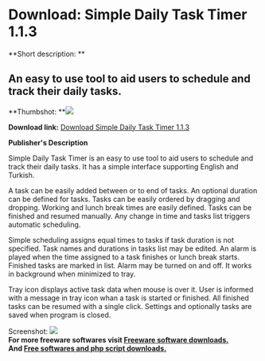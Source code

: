 # Download: Simple Daily Task Timer 1.1.3

**Short description: **

## An easy to use tool to aid users to schedule and track their daily tasks.

  
**Thumbshot: **![](http://www.freewarefiles.com/screenshot/simpdlytsktmr_md.jpg)   
  
**Download link:** [Download Simple Daily Task Timer 1.1.3](http://freesoftwares.boysofts.com/Simple-Daily-Task-Timer_program_78696.html)  
  

**Publisher's Description**  
  

Simple Daily Task Timer is an easy to use tool to aid users to schedule and
track their daily tasks. It has a simple interface supporting English and
Turkish.

A task can be easily added between or to end of tasks. An optional duration
can be defined for tasks. Tasks can be easily ordered by dragging and
dropping. Working and lunch break times are easily defined. Tasks can be
finished and resumed manually. Any change in time and tasks list triggers
automatic scheduling.

Simple scheduling assigns equal times to tasks if task duration is not
specified. Task names and durations in tasks list may be edited. An alarm is
played when the time assigned to a task finishes or lunch break starts.
Finished tasks are marked in list. Alarm may be turned on and off. It works in
background when minimized to tray.

Tray icon displays active task data when mouse is over it. User is informed
with a message in tray icon whan a task is started or finished. All finished
tasks can be resumed with a single click. Settings and optionally tasks are
saved when program is closed.

  
  
Screenshot: ![](http://www.freewarefiles.com/screenshot/simpdlytsktmr.jpg)  
**For more freeware softwares visit [Freeware software downloads.](http://freesoftwares.boysofts.com/)**   
**And [Free softwares and php script downloads.](http://www.boysofts.com/)**

